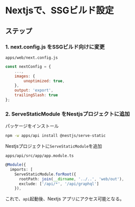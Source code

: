 # Nextjsで、SSGビルド設定

## ステップ

### 1. next.config.js をSSGビルド向けに変更

`apps/web/next.config.js`

```js
const nextConfig = {
    ...,
    images: {
        unoptimized: true,
    },
    output: 'export',
    trailingSlash: true
};
```

### 2. ServeStaticModule をNestjsプロジェクトに追加

パッケージをインストール

```bash
npm -w apps/api install @nestjs/serve-static
```

Nestjsプロジェクトに`ServeStaticModule`を追加

`apps/api/src/app/app.module.ts`

```ts
@Module({
  imports: [
    ServeStaticModule.forRoot({
      rootPath: join(__dirname, '../..', 'web/out'),
      exclude: ['/api/*', '/api/graphql']
    }),
```

これで、`api`起動後、Nextjs アプリにアクセス可能となる。

